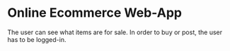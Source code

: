 # Online Ecommerce Web-App

The user can see what items are for sale. In order to buy or post, the user has to be logged-in. 
